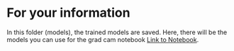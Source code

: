 # For your information

In this folder (models), the trained models are saved. Here, there will be the models you can use for the grad cam notebook [Link to Notebook](../grad_cam.ipynb).

